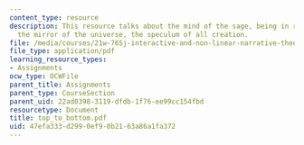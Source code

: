 ```yaml
---
content_type: resource
description: This resource talks about the mind of the sage, being in repose, becomes
  the mirror of the universe, the speculum of all creation.
file: /media/courses/21w-765j-interactive-and-non-linear-narrative-theory-and-practice-spring-2006/47efa333d2990ef90b2163a86a1fa372_top_to_bottom.pdf
file_type: application/pdf
learning_resource_types:
- Assignments
ocw_type: OCWFile
parent_title: Assignments
parent_type: CourseSection
parent_uid: 22ad0398-3119-dfdb-1f76-ee99cc154fbd
resourcetype: Document
title: top_to_bottom.pdf
uid: 47efa333-d299-0ef9-0b21-63a86a1fa372
---
```

